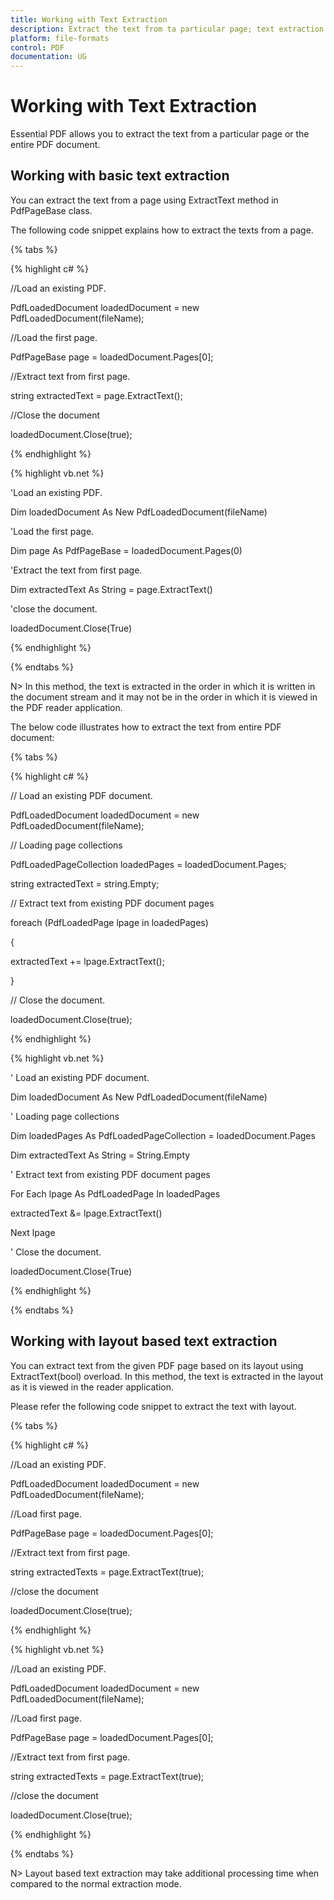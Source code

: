 ```yaml
---
title: Working with Text Extraction
description: Extract the text from ta particular page; text extraction
platform: file-formats
control: PDF
documentation: UG
---
```

# Working with Text Extraction

Essential PDF allows you to extract the text from a particular page or the entire PDF document. 

## Working with basic text extraction

You can extract the text from a page using ExtractText method in PdfPageBase class.

The following code snippet explains how to extract the texts from a page.

{% tabs %}

{% highlight c# %}

//Load an existing PDF.

PdfLoadedDocument loadedDocument = new PdfLoadedDocument(fileName);

//Load the first page.

PdfPageBase page = loadedDocument.Pages[0];

//Extract text from first page.

string extractedText = page.ExtractText();

//Close the document

loadedDocument.Close(true);

{% endhighlight %}

{% highlight vb.net %}

'Load an existing PDF.

Dim loadedDocument As New PdfLoadedDocument(fileName)

'Load the first page.

Dim page As PdfPageBase = loadedDocument.Pages(0)

'Extract the text from first page.

Dim extractedText As String = page.ExtractText()

'close the document.

loadedDocument.Close(True)

{% endhighlight %}

{% endtabs %}

N> In this method, the text is extracted in the order in which it is written in the document stream and it may not be in the order in which it is viewed in the PDF reader application.

The below code illustrates how to extract the text from entire PDF document:

{% tabs %}

{% highlight c# %}

// Load an existing PDF document.

PdfLoadedDocument loadedDocument = new PdfLoadedDocument(fileName);

// Loading page collections

PdfLoadedPageCollection loadedPages = loadedDocument.Pages;

string extractedText = string.Empty;

// Extract text from existing PDF document pages

foreach (PdfLoadedPage lpage in loadedPages)

{

extractedText += lpage.ExtractText();

}

// Close the document.

loadedDocument.Close(true);

{% endhighlight %}

{% highlight vb.net %}

' Load an existing PDF document.

Dim loadedDocument As New PdfLoadedDocument(fileName)

' Loading page collections

Dim loadedPages As PdfLoadedPageCollection = loadedDocument.Pages

Dim extractedText As String = String.Empty

' Extract text from existing PDF document pages

For Each lpage As PdfLoadedPage In loadedPages

extractedText &= lpage.ExtractText()

Next lpage

' Close the document.

loadedDocument.Close(True)

{% endhighlight %}

{% endtabs %}

## Working with layout based text extraction

You can extract text from the given PDF page based on its layout using ExtractText(bool) overload. In this method, the text is extracted in the layout as it is viewed in the reader application.

Please refer the following code snippet to extract the text with layout.

{% tabs %}

{% highlight c# %}

//Load an existing PDF.

PdfLoadedDocument loadedDocument = new PdfLoadedDocument(fileName);

//Load first page.

PdfPageBase page = loadedDocument.Pages[0];

//Extract text from first page.

string extractedTexts = page.ExtractText(true);

//close the document

loadedDocument.Close(true);

{% endhighlight %}

{% highlight vb.net %}

//Load an existing PDF.

PdfLoadedDocument loadedDocument = new PdfLoadedDocument(fileName);

//Load first page.

PdfPageBase page = loadedDocument.Pages[0];

//Extract text from first page.

string extractedTexts = page.ExtractText(true);

//close the document

loadedDocument.Close(true);

{% endhighlight %}

{% endtabs %}

N> Layout based text extraction may take additional processing time when compared to the normal extraction mode.

